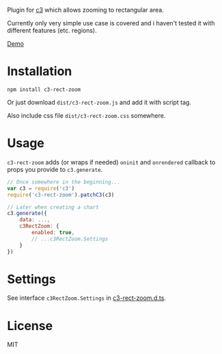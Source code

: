 Plugin for [c3](https://github.com/c3js/c3) which allows zooming to rectangular area.

Currently only very simple use case is covered and i haven't tested it with different features (etc. regions).

[Demo](http://jsfiddle.net/rg3w7gc5/3/)

# Installation

```
npm install c3-rect-zoom
```

Or just download `dist/c3-rect-zoom.js` and add it with script tag.

Also include css file `dist/c3-rect-zoom.css` somewhere.

# Usage

`c3-rect-zoom` adds (or wraps if needed) `oninit` and `onrendered` callback to props you provide to `c3.generate`.

```js
// Once somewhere in the beginning...
var c3 = require('c3')
require('c3-rect-zoom').patchC3(c3)

// Later when creating a chart
c3.generate({
    data: ...,
    c3RectZoom: {
        enabled: true,
        // ...c3RectZoom.Settings
    }
})
```

# Settings

See interface `c3RectZoom.Settings` in [c3-rect-zoom.d.ts](https://github.com/nidu/c3-rect-zoom/blob/master/dist/c3-rect-zoom.d.ts).

# License

MIT